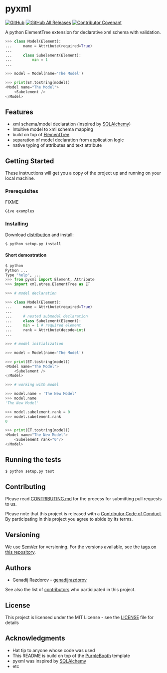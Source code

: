# pyxml

[![GitHub](https://img.shields.io/github/license/genadijrazdorov/pyxml.svg)](LICENSE)
[![GitHub All Releases](https://img.shields.io/github/downloads/genadijrazdorov/pyxml/total.svg)](https://github.com/genadijrazdorov/pyxml/releases)
[![Contributor
Covenant](https://img.shields.io/badge/Contributor%20Covenant-v1.4%20adopted-ff69b4.svg)](CODE_OF_CONDUCT.md)

A python ElementTree extension for declarative xml schema with validation.

~~~python
>>> class Model(Element):
...     name = Attribute(required=True)
...
...     class Subelement(Element):
...         min = 1
...

>>> model = Model(name='The Model')

>>> print(ET.tostring(model))
<Model name="The Model">
    <Subelement />
</Model>

~~~

## Features

* xml schema/model declaration (inspired by [SQLAlchemy](https://www.sqlalchemy.org/))
* Intuitive model to xml schema mapping
* build on top of [ElementTree](https://docs.python.org/3/library/xml.etree.elementtree.html)
* separation of model declaration from application logic
* native typing of attributes and text attribute

## Getting Started

These instructions will get you a copy of the project up and running on your
local machine.

### Prerequisites

FIXME

``` Give examples ```

### Installing

Download [distribution](https://github.com/genadijrazdorov/pyxml/releases)
and install:

~~~bash
$ python setup.py install

~~~

#### Short demostration

~~~python
$ python
Python ...
Type "help", ...
>>> from pyxml import Element, Attribute
>>> import xml.etree.ElementTree as ET

>>> # model declaration

>>> class Model(Element):
...     name = Attribute(required=True)
...
...     # nested submodel declaration
...     class Subelement(Element):
...	    min = 1 # required element
...	    rank = Attribute(decode=int)
...

>>> # model initialization

>>> model = Model(name='The Model')

>>> print(ET.tostring(model))
<Model name="The Model">
    <Subelement />
</Model>

>>> # working with model

>>> model.name = 'The New Model'
>>> model.name
'The New Model'

>>> model.subelement.rank = 0
>>> model.subelement.rank
0

>>> print(ET.tostring(model))
<Model name="The New Model">
    <Subelement rank="0"/>
</Model>

~~~


## Running the tests

~~~bash
$ python setup.py test

~~~

## Contributing

Please read
[CONTRIBUTING.md](CONTRIBUTING.md) for the process for submitting pull requests
to us.

Please note that this project is released with a [Contributor Code of
Conduct](CODE_OF_CONDUCT.md). By participating in this project you agree to
abide by its terms.

## Versioning

We use [SemVer](http://semver.org/) for versioning. For the versions available,
see the [tags on this
repository](https://github.com/genadijrazdorov/pyxml/tags). 

## Authors

* Genadij Razdorov - [genadijrazdorov](https://github.com/genadijrazdorov)

See also the list of
[contributors](https://github.com/genadijrazdorov/pyxml/contributors) who
participated in this project.

## License

This project is licensed under the MIT License - see the [LICENSE](LICENSE)
file for details

## Acknowledgments

* Hat tip to anyone whose code was used
* This README is build on top of the
  [PurpleBooth](https://gist.github.com/PurpleBooth/109311bb0361f32d87a2)
  template
* pyxml was inspired by [SQLAlchemy]()
* etc


